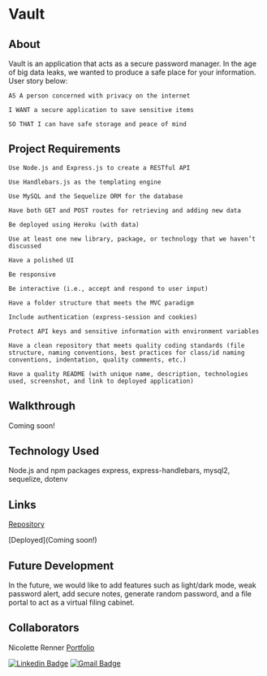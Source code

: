# Vault

## About

Vault is an application that acts as a secure password manager. In the age of big data leaks, we wanted to produce a safe place for your information. User story below:

`AS A person concerned with privacy on the internet`

`I WANT a secure application to save sensitive items`

`SO THAT I can have safe storage and peace of mind`

## Project Requirements

`Use Node.js and Express.js to create a RESTful API`

`Use Handlebars.js as the templating engine`

`Use MySQL and the Sequelize ORM for the database`

`Have both GET and POST routes for retrieving and adding new data`

`Be deployed using Heroku (with data)`

`Use at least one new library, package, or technology that we haven’t discussed`

`Have a polished UI`

`Be responsive`

`Be interactive (i.e., accept and respond to user input)`

`Have a folder structure that meets the MVC paradigm`

`Include authentication (express-session and cookies)`

`Protect API keys and sensitive information with environment variables`

`Have a clean repository that meets quality coding standards (file structure, naming conventions, best practices for class/id naming conventions, indentation, quality comments, etc.)`

`Have a quality README (with unique name, description, technologies used, screenshot, and link to deployed application)`

## Walkthrough

Coming soon!

## Technology Used

Node.js and npm packages express, express-handlebars, mysql2, sequelize, dotenv

## Links

[Repository](https://github.com/nrenner0211/password-manager)

[Deployed](Coming soon!)

## Future Development

In the future, we would like to add features such as light/dark mode, weak password alert, add secure notes, generate random password, and a file portal to act as a virtual filing cabinet.

## Collaborators

Nicolette Renner
[Portfolio](https://nrenner0211.github.io/my-first-portfolio/)

[![Linkedin Badge](https://img.shields.io/badge/-nrenner0211-blue?style=flat-square&logo=Linkedin&logoColor=white&link=https://www.linkedin.com/in/nrenner0211/)](https://www.linkedin.com/in/nrenner0211/)
[![Gmail Badge](https://img.shields.io/badge/-nrenner0211@gmail.com-c14438?style=flat-square&logo=Gmail&logoColor=white&link=mailto:nrenner0211@gmail.com)](mailto:nrenner0211@gmail.com)

